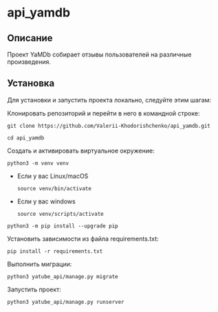 # api_yamdb

## Описание
Проект YaMDb собирает отзывы пользователей на различные произведения.

## Установка
Для установки и запустить проекта локально, следуйте этим шагам:

Клонировать репозиторий и перейти в него в командной строке:

```
git clone https://github.com/Valerii-Khodorishchenko/api_yamdb.git
```

```
cd api_yamdb
```

Cоздать и активировать виртуальное окружение:

```
python3 -m venv venv
```

* Если у вас Linux/macOS

    ```
    source venv/bin/activate
    ```

* Если у вас windows

    ```
    source venv/scripts/activate
    ```

```
python3 -m pip install --upgrade pip
```

Установить зависимости из файла requirements.txt:

```
pip install -r requirements.txt
```

Выполнить миграции:

```
python3 yatube_api/manage.py migrate
```

Запустить проект:

```
python3 yatube_api/manage.py runserver
```
